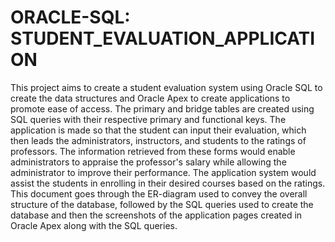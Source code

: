 # ORACLE-SQL: STUDENT_EVALUATION_APPLICATION
This project aims to create a student evaluation system using Oracle SQL to create the data structures and Oracle Apex to create applications to promote ease of access. The primary and bridge tables are created using SQL queries with their respective primary and functional keys. The application is made so that the student can input their evaluation, which then leads the administrators, instructors, and students to the ratings of professors. The information retrieved from these forms would enable administrators to appraise the professor's salary while allowing the administrator to improve their performance. The application system would assist the students in enrolling in their desired courses based on the ratings.
This document goes through the ER-diagram used to convey the overall structure of the database, followed by the SQL queries used to create the database and then the screenshots of the application pages created in Oracle Apex along with the  SQL queries. 
